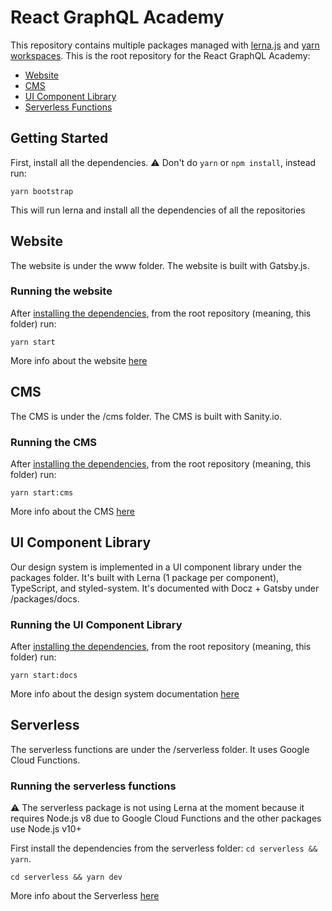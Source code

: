 # React GraphQL Academy

This repository contains multiple packages managed with [lerna.js](https://lerna.js.org/) and [yarn workspaces](https://classic.yarnpkg.com/en/docs/workspaces/). This is the root repository for the React GraphQL Academy:

- [Website](#website)
- [CMS](#cms)
- [UI Component Library](#ui-component-library)
- [Serverless Functions](#serverless)

## Getting Started

First, install all the dependencies. ⚠️ Don't do `yarn` or `npm install`, instead run:

```console
yarn bootstrap
```

This will run lerna and install all the dependencies of all the repositories

## Website

The website is under the www folder. The website is built with Gatsby.js.

### Running the website

After [installing the dependencies](#getting-started), from the root repository (meaning, this folder) run:

```console
yarn start
```

More info about the website [here](/www)

## CMS

The CMS is under the /cms folder. The CMS is built with Sanity.io.

### Running the CMS

After [installing the dependencies](#getting-started), from the root repository (meaning, this folder) run:

```console
yarn start:cms
```

More info about the CMS [here](/cms)

## UI Component Library

Our design system is implemented in a UI component library under the packages folder. It's built with Lerna (1 package per component), TypeScript, and styled-system. It's documented with Docz + Gatsby under /packages/docs.

### Running the UI Component Library

After [installing the dependencies](#getting-started), from the root repository (meaning, this folder) run:

```console
yarn start:docs
```

More info about the design system documentation [here](/packages)

## Serverless

The serverless functions are under the /serverless folder. It uses Google Cloud Functions.

### Running the serverless functions

⚠️ The serverless package is not using Lerna at the moment because it requires Node.js v8 due to Google Cloud Functions and the other packages use Node.js v10+

First install the dependencies from the serverless folder: `cd serverless && yarn`.

```console
cd serverless && yarn dev
```

More info about the Serverless [here](/serverless)
